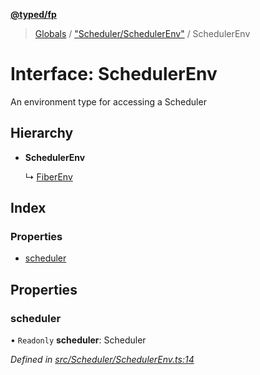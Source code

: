 **[@typed/fp](../README.md)**

> [Globals](../globals.md) / ["Scheduler/SchedulerEnv"](../modules/_scheduler_schedulerenv_.md) / SchedulerEnv

# Interface: SchedulerEnv

An environment type for accessing a Scheduler

## Hierarchy

* **SchedulerEnv**

  ↳ [FiberEnv](_fiber_fiberenv_.fiberenv.md)

## Index

### Properties

* [scheduler](_scheduler_schedulerenv_.schedulerenv.md#scheduler)

## Properties

### scheduler

• `Readonly` **scheduler**: Scheduler

*Defined in [src/Scheduler/SchedulerEnv.ts:14](https://github.com/TylorS/typed-fp/blob/ac98ca1/src/Scheduler/SchedulerEnv.ts#L14)*

